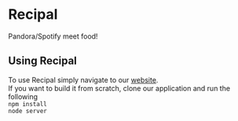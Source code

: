 # Recipal
Pandora/Spotify meet food!
## Using Recipal
To use Recipal simply navigate to our [website](https://fierce-reef-9662.herokuapp.com/#/ "Recipal").  
If you want to build it from scratch, clone our application and run the following  
``npm install``  
``node server``